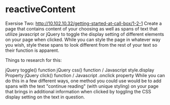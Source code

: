 # reactiveContent 
Exersise Two: http://10.102.10.32/getting-started-at-call-box/1-2-1
Create a page that contains content of your choosing as well as spans of text that utilize javascript or jQuery to toggle the display setting of different elements on your page when clicked. While you can style the page in whatever way you wish, style these spans to look different from the rest of your text so their function is apparent.

Things to research for this:

jQuery toggle() function
jQuery css() function / Javascript style.display Property
jQuery click() function / Javascript .onclick property
While you can do this in a few different ways, one method you could use would be to add spans with the text "continue reading" (with unique styling) on your page that brings in additional information when clicked by toggling the CSS display setting on the text in question.
